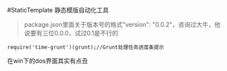 #StaticTemplate 静态模版自动化工具

>package.json里面关于版本号的格式"version": "0.0.2"，咨询过大牛，他说要有三位0.0.0，试过0.1是不行的

    require('time-grunt')(grunt);//Grunt处理任务进度条提示

在win下的dos界面其实有点丑
